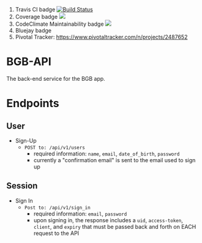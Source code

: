 1) Travis CI badge [![Build Status](https://travis-ci.com/jkiyasu/BGB-API.svg?branch=main)](https://travis-ci.com/jkiyasu/BGB-API)
2) Coverage badge <a href="https://codeclimate.com/github/jkiyasu/BGB-API/test_coverage"><img src="https://api.codeclimate.com/v1/badges/8293d6d409c621772253/test_coverage" /></a>
3) CodeClimate Maintainability badge <a href="https://codeclimate.com/github/jkiyasu/BGB-API/maintainability"><img 
src="https://api.codeclimate.com/v1/badges/8293d6d409c621772253/maintainability" /></a>
4) Bluejay badge
5) Pivotal Tracker: https://www.pivotaltracker.com/n/projects/2487652

# BGB-API
The back-end service for the BGB app.


# Endpoints

## User

- Sign-Up
  - `POST to: /api/v1/users`
    - required information: `name`, `email`, `date_of_birth`, `password`
    - currently a "confirmation email" is sent to the email used to sign up


## Session
- Sign In
  - `Post to: /api/v1/sign_in`
    - required information: `email`, `password`
    - upon signing in, the response includes a `uid`, `access-token`, `client`, and `expiry` that must be passed back and forth on EACH request to the API

